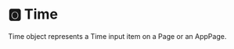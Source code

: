 # &#127358; Time
Time object represents a Time input item on a Page or an AppPage.


<!--@include: ./common/no-methods.md -->

<!--@include: ./common/functions.md -->

<!--@include: ./common/event_objects.md -->


<!--@include: ./common/events.md -->